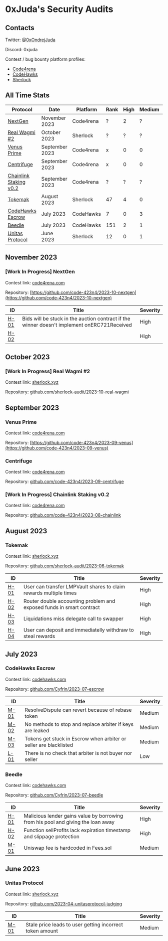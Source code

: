 # 0xJuda's Security Audits

## Contacts

Twitter: [@0xOndrejJuda](https://twitter.com/0xOndrejJuda)

Discord: 0xjuda

Contest / bug bounty platform profiles:

- [Code4rena](https://code4rena.com/@0xJuda)
- [CodeHawks](https://www.codehawks.com/profile/clkhuag2y0000ld08utph38va)
- [Sherlock](https://audits.sherlock.xyz/watson/0xJuda)

## All Time Stats

| Protocol                                                                             | Date           | Platform  | Rank | High | Medium | Low |
| ------------------------------------------------------------------------------------ | -------------- | --------- | ---- | ---- | ------ | --- |
| [NextGen](https://github.com/OndrejJuda/audits#nextgen)                              | November 2023  | Code4rena | ?    | 2    | ?      | ?   |
| [Real Wagmi #2](https://github.com/OndrejJuda/audits#real-wagmi-2)                   | October 2023   | Sherlock  | ?    | ?    | ?      | ?   |
| [Venus Prime](https://github.com/OndrejJuda/audits#venus-prime)                      | September 2023 | Code4rena | x    | 0    | 0      | 0   |
| [Centrifuge](https://github.com/OndrejJuda/audits#centrifuge)                        | September 2023 | Code4rena | x    | 0    | 0      | 0   |
| [Chainlink Staking v0.2](https://github.com/OndrejJuda/audits#chainlink-staking-v02) | September 2023 | Code4rena | ?    | ?    | ?      | ?   |
| [Tokemak](https://github.com/OndrejJuda/audits#tokemak)                              | August 2023    | Sherlock  | 47   | 4    | 0      | -   |
| [CodeHawks Escrow](https://github.com/OndrejJuda/audits#codehawks-escrow)            | July 2023      | CodeHawks | 7    | 0    | 3      | 1   |
| [Beedle](https://github.com/OndrejJuda/audits#beedle)                                | July 2023      | CodeHawks | 151  | 2    | 1      | 0   |
| [Unitas Protocol](https://github.com/OndrejJuda/audits#unitas-protocol)              | June 2023      | Sherlock  | 12   | 0    | 1      | -   |

## November 2023

### [Work In Progress] NextGen

Contest link: [code4rena.com](https://code4rena.com/contests/2023-10-nextgen)

Repository: [https://github.com/code-423n4/2023-10-nextgen](https://github.com/code-423n4/2023-10-nextgen)

| ID                                                                                              | Title                                                                                          | Severity |
| ----------------------------------------------------------------------------------------------- | ---------------------------------------------------------------------------------------------- | -------- |
| [H-01](https://github.com/OndrejJuda/audits/blob/main/audits/code4rena/2023-10-NextGen/H-01.md) | Bids will be stuck in the auction contract if the winner doesn't implement onERC721Received    | High     |
| [H-02](https://github.com/OndrejJuda/audits/blob/main/audits/code4rena/2023-10-NextGen/H-02.md) |                                                                                                | High     |

## October 2023

### [Work In Progress] Real Wagmi #2

Contest link: [sherlock.xyz](https://audits.sherlock.xyz/contests/118)

Repository: [github.com/sherlock-audit/2023-10-real-wagmi](https://github.com/sherlock-audit/2023-10-real-wagmi)

## September 2023

### Venus Prime

Contest link: [code4rena.com](https://code4rena.com/contests/2023-09-venus)

Repository: [https://github.com/code-423n4/2023-09-venus](https://github.com/code-423n4/2023-09-venus)

### Centrifuge

Contest link: [code4rena.com](https://code4rena.com/contests/2023-09-centrifuge)

Repository: [github.com/code-423n4/2023-09-centrifuge](https://github.com/code-423n4/2023-09-centrifuge)

### [Work In Progress] Chainlink Staking v0.2

Contest link: [code4rena.com](https://code4rena.com/contests/2023-08-chainlink-staking-v02)

Repository: [github.com/code-423n4/2023-08-chainlink](https://github.com/code-423n4/2023-08-chainlink)

## August 2023

### Tokemak

Contest link: [sherlock.xyz](https://audits.sherlock.xyz/contests/101)

Repository: [github.com/sherlock-audit/2023-06-tokemak](https://github.com/sherlock-audit/2023-06-tokemak)

| ID                                                                                             | Title                                                                | Severity |
| ---------------------------------------------------------------------------------------------- | -------------------------------------------------------------------- | -------- |
| [H-01](https://github.com/OndrejJuda/audits/blob/main/audits/sherlock/2023-08-Tokemak/H-01.md) | User can transfer LMPVault shares to claim rewards multiple times    | High     |
| [H-02](https://github.com/OndrejJuda/audits/blob/main/audits/sherlock/2023-08-Tokemak/H-02.md) | Router double accounting problem and exposed funds in smart contract | High     |
| [H-03](https://github.com/OndrejJuda/audits/blob/main/audits/sherlock/2023-08-Tokemak/H-03.md) | Liquidations miss delegate call to swapper                           | High     |
| [H-04](https://github.com/OndrejJuda/audits/blob/main/audits/sherlock/2023-08-Tokemak/H-04.md) | User can deposit and immediatelly withdraw to steal rewards          | High     |

## July 2023

### CodeHawks Escrow

Contest link: [codehawks.com](https://www.codehawks.com/contests/cljyfxlc40003jq082s0wemya)

Repository: [github.com/Cyfrin/2023-07-escrow](https://github.com/Cyfrin/2023-07-escrow)

| ID                                                                                             | Title                                                             | Severity |
| ---------------------------------------------------------------------------------------------- | ----------------------------------------------------------------- | -------- |
| [M-01](https://github.com/OndrejJuda/audits/blob/main/audits/codehawks/2023-07-Escrow/M-01.md) | ResolveDispute can revert because of rebase token                 | Medium   |
| [M-02](https://github.com/OndrejJuda/audits/blob/main/audits/codehawks/2023-07-Escrow/M-02.md) | No methods to stop and replace arbiter if keys are leaked         | Medium   |
| [M-03](https://github.com/OndrejJuda/audits/blob/main/audits/codehawks/2023-07-Escrow/M-03.md) | Tokens get stuck in Escrow when arbiter or seller are blacklisted | Medium   |
| [L-01](https://github.com/OndrejJuda/audits/blob/main/audits/codehawks/2023-07-Escrow/L-01.md) | There is no check that arbiter is not buyer nor seller            | Low      |

### Beedle

Contest link: [codehawks.com](https://www.codehawks.com/contests/clkbo1fa20009jr08nyyf9wbx)

Repository: [github.com/Cyfrin/2023-07-beedle](https://github.com/Cyfrin/2023-07-beedle)

| ID                                                                                             | Title                                                                            | Severity |
| ---------------------------------------------------------------------------------------------- | -------------------------------------------------------------------------------- | -------- |
| [H-01](https://github.com/OndrejJuda/audits/blob/main/audits/codehawks/2023-07-Beedle/H-01.md) | Malicious lender gains value by borrowing from his pool and giving the loan away | High     |
| [H-02](https://github.com/OndrejJuda/audits/blob/main/audits/codehawks/2023-07-Beedle/H-02.md) | Function sellProfits lack expiration timestamp and slippage protection           | High     |
| [M-01](https://github.com/OndrejJuda/audits/blob/main/audits/codehawks/2023-07-Beedle/M-01.md) | Uniswap fee is hardcoded in Fees.sol                                             | Medium   |

## June 2023

### Unitas Protocol

Contest link: [sherlock.xyz](https://app.sherlock.xyz/audits/contests/73)

Repository: [github.com/2023-04-unitasprotocol-judging](https://github.com/sherlock-audit/2023-04-unitasprotocol-judging)

| ID                                                                                            | Title                                                    | Severity |
| --------------------------------------------------------------------------------------------- | -------------------------------------------------------- | -------- |
| [M-01](https://github.com/OndrejJuda/audits/blob/main/audits/sherlock/2023-06-Unitas/M-01.md) | Stale price leads to user getting incorrect token amount | Medium   |
